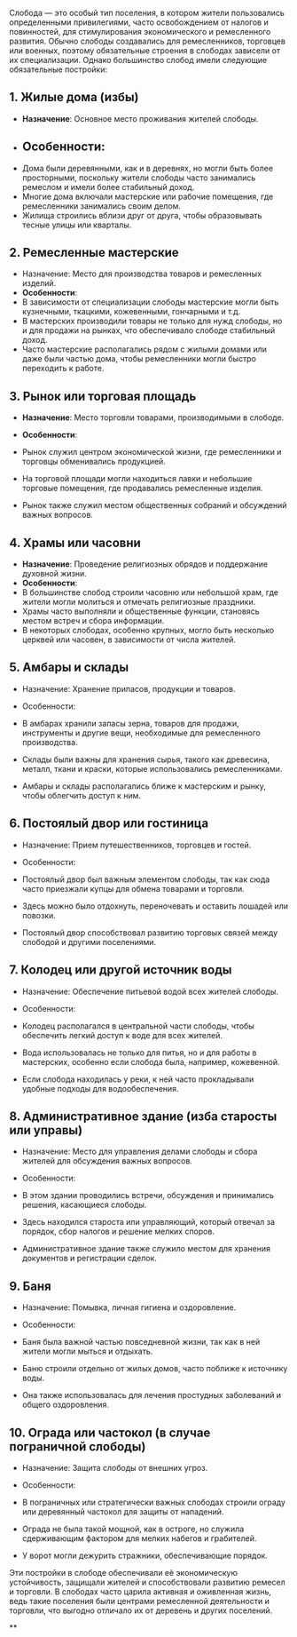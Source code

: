 
Слобода — это особый тип поселения, в котором жители пользовались определенными привилегиями, часто освобождением от налогов и повинностей, для стимулирования экономического и ремесленного развития. Обычно слободы создавались для ремесленников, торговцев или военных, поэтому обязательные строения в слободах зависели от их специализации. Однако большинство слобод имели следующие обязательные постройки:

## 1. Жилые дома (избы)

- **Назначение**: Основное место проживания жителей слободы.
- ## Особенности:
- Дома были деревянными, как и в деревнях, но могли быть более просторными, поскольку жители слободы часто занимались ремеслом и имели более стабильный доход.
- Многие дома включали мастерские или рабочие помещения, где ремесленники занимались своим делом.
- Жилища строились вблизи друг от друга, чтобы образовывать тесные улицы или кварталы.

## 2. Ремесленные мастерские

- Назначение: Место для производства товаров и ремесленных изделий.
- **Особенности**:
- В зависимости от специализации слободы мастерские могли быть кузнечными, ткацкими, кожевенными, гончарными и т.д.
- В мастерских производили товары не только для нужд слободы, но и для продажи на рынках, что обеспечивало слободе стабильный доход.
- Часто мастерские располагались рядом с жилыми домами или даже были частью дома, чтобы ремесленники могли быстро переходить к работе.

## 3. Рынок или торговая площадь

- **Назначение**: Место торговли товарами, производимыми в слободе.
- **Особенности**:

- Рынок служил центром экономической жизни, где ремесленники и торговцы обменивались продукцией.
- На торговой площади могли находиться лавки и небольшие торговые помещения, где продавались ремесленные изделия.
- Рынок также служил местом общественных собраний и обсуждений важных вопросов.

## 4. Храмы или часовни

- **Назначение**: Проведение религиозных обрядов и поддержание духовной жизни.
- **Особенности**:
- В большинстве слобод строили часовню или небольшой храм, где жители могли молиться и отмечать религиозные праздники.
- Храмы часто выполняли и общественные функции, становясь местом встреч и сбора информации.
- В некоторых слободах, особенно крупных, могло быть несколько церквей или часовен, в зависимости от числа жителей.

## 5. Амбары и склады

- Назначение: Хранение припасов, продукции и товаров.
- Особенности:

- В амбарах хранили запасы зерна, товаров для продажи, инструменты и другие вещи, необходимые для ремесленного производства.
- Склады были важны для хранения сырья, такого как древесина, металл, ткани и краски, которые использовались ремесленниками.
- Амбары и склады располагались ближе к мастерским и рынку, чтобы облегчить доступ к ним.


## 6. Постоялый двор или гостиница

- Назначение: Прием путешественников, торговцев и гостей.
    
- Особенности:
    

- Постоялый двор был важным элементом слободы, так как сюда часто приезжали купцы для обмена товарами и торговли.
    
- Здесь можно было отдохнуть, переночевать и оставить лошадей или повозки.
    
- Постоялый двор способствовал развитию торговых связей между слободой и другими поселениями.
    

## 7. Колодец или другой источник воды

- Назначение: Обеспечение питьевой водой всех жителей слободы.
    
- Особенности:
    

- Колодец располагался в центральной части слободы, чтобы обеспечить легкий доступ к воде для всех жителей.
    
- Вода использовалась не только для питья, но и для работы в мастерских, особенно если слобода была, например, кожевенной.
    
- Если слобода находилась у реки, к ней часто прокладывали удобные подходы для водообеспечения.
    

## 8. Административное здание (изба старосты или управы)

- Назначение: Место для управления делами слободы и сбора жителей для обсуждения важных вопросов.
    
- Особенности:
    

- В этом здании проводились встречи, обсуждения и принимались решения, касающиеся слободы.
    
- Здесь находился староста или управляющий, который отвечал за порядок, сбор налогов и решение мелких споров.
    
- Административное здание также служило местом для хранения документов и регистрации сделок.
    

## 9. Баня

- Назначение: Помывка, личная гигиена и оздоровление.
    
- Особенности:
    

- Баня была важной частью повседневной жизни, так как в ней жители могли мыться и отдыхать.
    
- Баню строили отдельно от жилых домов, часто поближе к источнику воды.
    
- Она также использовалась для лечения простудных заболеваний и общего оздоровления.
    

## 10. Ограда или частокол (в случае пограничной слободы)

- Назначение: Защита слободы от внешних угроз.
    
- Особенности:
    

- В пограничных или стратегически важных слободах строили ограду или деревянный частокол для защиты от нападений.
    
- Ограда не была такой мощной, как в остроге, но служила сдерживающим фактором для мелких набегов и грабителей.
    
- У ворот могли дежурить стражники, обеспечивающие порядок.
    

Эти постройки в слободе обеспечивали её экономическую устойчивость, защищали жителей и способствовали развитию ремесел и торговли. В слободах часто царила активная и оживленная жизнь, ведь такие поселения были центрами ремесленной деятельности и торговли, что выгодно отличало их от деревень и других поселений.

**